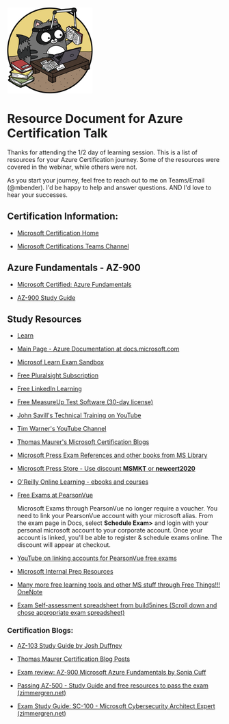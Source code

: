 ![Alt text](./media/bit-study.png)

# Resource Document for Azure Certification Talk

Thanks for attending the 1/2 day of learning session. This is a list of resources for your Azure Certification journey. Some of the resources were covered in the webinar, while others were not.

As you start your journey, feel free to reach out to me on Teams/Email (@mbender). I'd be happy to help and answer questions. AND I'd love to hear your successes.

## Certification Information:

- [Microsoft Certification Home](https://docs.microsoft.com/certifications/)

- [Microsoft Certifications Teams Channel](https://teams.microsoft.com/l/team/19%3a35a8b6a710ac46688b52a268d1a74d3d%40thread.skype/conversations?groupId=7385219f-98c8-4bc0-abfb-5c65d0884853&tenantId=72f988bf-86f1-41af-91ab-2d7cd011db47)

## Azure Fundamentals - AZ-900

- [Microsoft Certified: Azure Fundamentals](https://docs.microsoft.com/certifications/azure-fundamentals/)

- [AZ-900 Study Guide](https://query.prod.cms.rt.microsoft.com/cms/api/am/binary/RE3VwUY)

## Study Resources

- [Learn](https://docs.microsoft.com/learn/)

- [Main Page - Azure Documentation at docs.microsoft.com](https://docs.Microsoft.com/azure)

- [Microsof Learn Exam Sandbox](https://techcommunity.microsoft.com/t5/microsoft-learn-blog/new-to-microsoft-certification-exams-we-have-something-you-need/ba-p/3041520)

- [Free Pluralsight Subscription](http://aka.ms/Pluralsight)

- [Free LinkedIn Learning](https://www.linkedin.com/checkpoint/enterprise/login/3322?application=learning&appInstanceId=2184602)

- [Free MeasureUp Test Software (30-day license)](https://mslibrary.measureup.com/)

- [John Savill's Technical Training on YouTube](https://www.youtube.com/c/NTFAQGuy)

- [Tim Warner's YouTube Channel](https://www.youtube.com/c/TimothyWarner1)

- [Thomas Maurer's Microsoft Certification Blogs](https://www.thomasmaurer.ch/category/microsoft/certification/)

- [Microsoft Press Exam References and other books from MS Library](http://mslibrary/)

- [Microsoft Press Store - Use discount **MSMKT** or **newcert2020**](https://www.microsoftpressstore.com/)

- [O'Reilly Online Learning - ebooks and courses](https://microsoft.sharepoint.com/sites/library/SitePages/ResearchDatabases/Safari.aspx)

- [Free Exams at PearsonVue](http://www.pearsonvue.com/microsoft/)

    Microsoft Exams through PearsonVue no longer require a voucher. You need to link your PearsonVue account with your microsoft alias. From the exam page in Docs, select **Schedule Exam>** and login with your personal microsoft account to your corporate account. Once your account is linked, you'll be able to register & schedule exams online. The discount will appear at checkout.

- [YouTube on linking accounts for PearsonVue free exams](https://youtu.be/2rXTRUSqG00)

- [Microsoft Internal Prep Resources](https://microsoft.sharepoint.com/sites/TechnicalSkilling/SitePages/exam-prep.aspx?xsdata=MDN8MDF8fDI1MDA1OTkxOTdiZDRjYTBhNjc2OWM1OTc2NGU4ZmQ4fDcyZjk4OGJmODZmMTQxYWY5MWFiMmQ3Y2QwMTFkYjQ3fDF8MHw2Mzc4MTIyOTczNzYwNTk4MTZ8R29vZHxWR1ZoYlhOVFpXTjFjbWwwZVZObGNuWnBZMlY4ZXlKV0lqb2lNQzR3TGpBd01EQWlMQ0pRSWpvaVYybHVNeklpTENKQlRpSTZJazkwYUdWeUlpd2lWMVFpT2pFeGZRPT0%3D&sdata=WEVTQTYrTy95VFJSTnNKZ1VjZWIwZmhIcnRyd0dvUmNrZ3RXdHlQWk5MST0%3D&ovuser=72f988bf-86f1-41af-91ab-2d7cd011db47%2Cdacoulte%40microsoft.com)

- [Many more free learning tools and other MS stuff through Free Things!!! OneNote](https://microsoft-my.sharepoint.com/personal/dacoulte_microsoft_com/_layouts/OneNote.aspx?id=%2Fpersonal%2Fdacoulte_microsoft_com%2FDocuments%2FShared%20with%20Everyone%2FFree%20Things%21&wd=target%28Learning.one%7CA750C531-A2CF-49DE-82EA-3DED1AFA89E8%2F%29)


- [Exam Self-assessment spreadsheet from build5nines (Scroll down and chose appropriate exam spreadsheet)](https://build5nines.com/free-oss-exam-self-assessment-tool/)
### Certification Blogs:

- [AZ-103 Study Guide by Josh Duffney](http://duffney.io/AZ103-StudyGuide)

- [Thomas Maurer Certification Blog Posts](https://www.thomasmaurer.ch/category/microsoft/certification/)

- [Exam review: AZ-900 Microsoft Azure Fundamentals by Sonia Cuff](https://techcommunity.microsoft.com/t5/itops-talk-blog/exam-review-az-900-microsoft-azure-fundamentals/ba-p/565041)

- [Passing AZ-500 - Study Guide and free resources to pass the exam (zimmergren.net)](https://zimmergren.net/passing-az-500-microsoft-certified-azure-security-engineer-associate/)
- [Exam Study Guide: SC-100 - Microsoft Cybersecurity Architect Expert (zimmergren.net)](https://zimmergren.net/exam-study-guide-sc100-microsoft-cybersecurity-architect-expert/)


